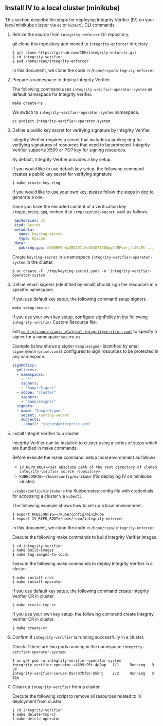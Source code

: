 ## Install IV to a local cluster (minikube)

This section describe the steps for deploying Integrity Verifier (IV) on your local minikube cluster via `oc` or `kubectl` CLI commands. 

1. Retrive the source from `integrity-enforcer` Git repository.

    git clone this repository and moved to `integrity-enforcer` directory

    ```
    $ git clone https://github.com/IBM/integrity-enforcer.git
    $ cd integrity-verifier
    $ pwd /home/repo/integrity-enforcer
    ```
    In this document, we clone the code in `/home/repo/integrity-enforcer`.
    
2.  Prepare a namespace to deploy Integrity Verifier. 

    The following command uses `integrity-verifier-operator-system` as default namespace for Integrity Verifier. 
    ```
    make create-ns
    ```
    We swtich to `integrity-verifier-operator-system` namespace.
    ```
    oc project integrity-verifier-operator-system
    ```
    
3. Define a public key secret for verifying signature by Integrity Verifier.

    Integrity Verifier requires a secret that includes a pubkey ring for verifying signatures of resources that need to be protected.  Integrity Verifier supports X509 or PGP key for signing resources.

    By default, Integrity Verifier provides a key setup. 
    
    If you would like to use default key setup, the following command creates a public key secret for verifying signature
    ```
    $ make create-key-ring
    ```

    If you would like to use your own key, please follow the steps in [doc](README_VERIFICATION_KEY_SETUP.md) to generate a one:

    Once you have the encoded content of a verification key `/tmp/pubring.gpg`, embed it to `/tmp/keyring-secret.yaml` as follows.

      ```yaml
       apiVersion: v1
       kind: Secret
       metadata:
         name: keyring-secret
         type: Opaque
       data:
         pubring.gpg: mQGNBF5nKwIBDADIiSiWZkD713UWpg2JBPomrj/iJRiMh ...
      ```

    Create `keyring-secret` in a namespace ``integrity-verifier-operator-system`` in the cluster.

    ```
    $ oc create -f  /tmp/keyring-secret.yaml -n `integrity-verifier-operator-system`
    ```

4. Define which signers (identified by email) should sign the resources in a specific namespace.

    If you use default key setup, the following command setup signers. 
    ```
    make setup-tmp-cr
    ```

    If you use your own key setup, configure signPolicy in the following `integrity-verifier` Custom Resource file:

    Edit [`config/samples/apis_v1alpha1_integrityverifier.yaml`](../integrity-verifier-operator/config/samples/apis_v1alpha1_integrityverifier.yaml) to specify a signer for a namespace `secure-ns`.

    Example below shows a signer `SampleSigner` identified by email `signer@enterprise.com` is configured to sign rosources to be protected in any namespace.

    ```yaml
    signPolicy:
      policies:
      - namespaces:
        - "*"
        signers:
        - "SampleSigner"
      - scope: "Cluster"
        signers:
        - "SampleSigner"
      signers:
      - name: "SampleSigner"
        secret: keyring-secret
        subjects:
        - email: "signer@enterprise.com"
    ```


5. Install Integrit Verifier to a cluster

    Integrity Verifier can be installed to cluster using a series of steps which are bundled in make commands.
    
    Before execute the make command, setup local environment as follows:
    - `IV_REPO_ROOT=<set absolute path of the root directory of cloned integrity-verifier source repository>`
    - `KUBECONFIG=~/kube/config/minikube`  (for deploying IV on minikube cluster)

    `~/kube/config/minikube` is the Kuebernetes config file with credentials for accessing a cluster via `kubectl`.

    The following example shows how to set up a local envionement.  

    ```
    $ export KUBECONFIG=~/kube/config/minikube
    $ export IV_REPO_ROOT=/home/repo/integrity-enforcer
    ``` 
    In this document, we clone the code in `/home/repo/integrity-enforcer`.

    Execute the following make commands to build Integrity Verifier images.
    ```
    $ cd integrity-verifier
    $ make build-images
    $ make tag-images-to-local
    ```

    Execute the following make commands to deploy Integrity Verifier in a cluster.

    ```
    $ make install-crds
    $ make install-operator
    ```

    If you use default key setup, the following command create Integrity Verifier CR in cluster. 
    ```
    $ make create-tmp-cr
    ```

    If you use your own key setup, the following command create Integrity Verifier CR in cluster. 
    ```
    $ make create-cr
    ```

6. Confirm if `integrity-verifier` is running successfully in a cluster.
    
    Check if there are two pods running in the namespace `integrity-verifier-operator-system`: 
        
    ```
    $ oc get pod -n integrity-verifier-operator-system
    integrity-verifier-operator-c4699c95c-4p8wp   1/1     Running   0          5m
    integrity-verifier-server-85c787bf8c-h5bnj    2/2     Running   0          82m
    ```

7. Clean up `integrity-verifier` from a cluster

    Execute the following script to remove all resources related to IV deployment from cluster.
    ```
    $ cd integrity-verifier
    $ make delete-tmp-cr
    $ make delete-operator
    ```
